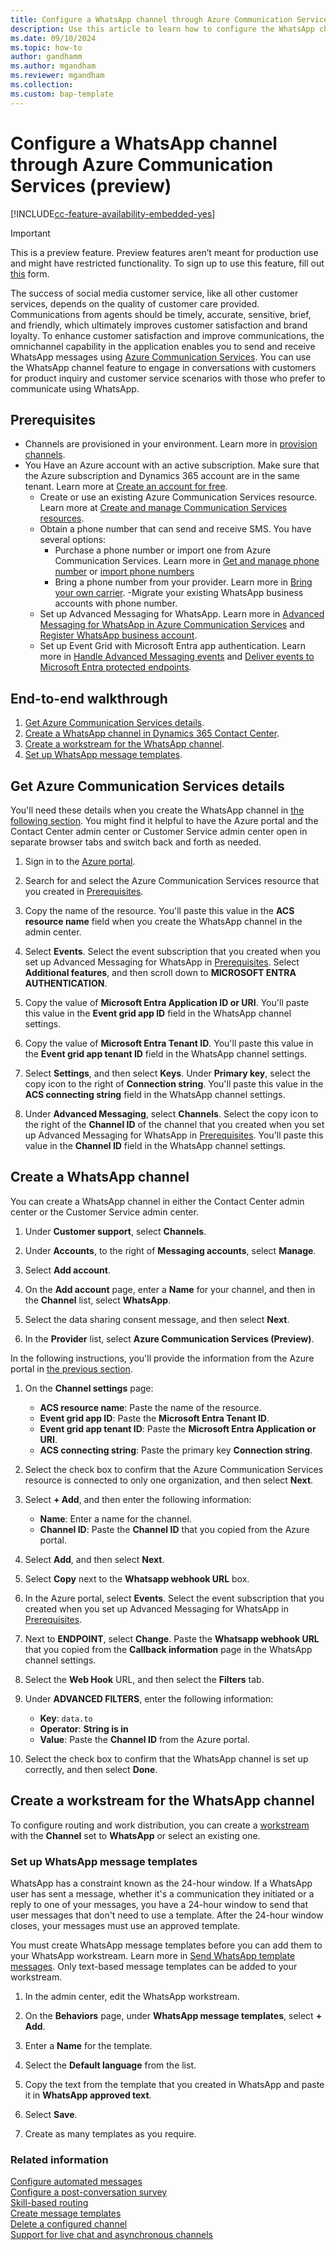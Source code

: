```yaml
---
title: Configure a WhatsApp channel through Azure Communication Services (preview)
description: Use this article to learn how to configure the WhatsApp channel through Azure Communication Services.
ms.date: 09/10/2024
ms.topic: how-to
author: gandhamm
ms.author: mgandham
ms.reviewer: mgandham
ms.collection:
ms.custom: bap-template
---
```


# Configure a WhatsApp channel through Azure Communication Services (preview)

[!INCLUDE[cc-feature-availability-embedded-yes](../includes/cc-feature-availability-embedded-yes.md)]

> [!IMPORTANT]
> This is a preview feature.
> Preview features aren’t meant for production use and might have restricted functionality. To sign up to use this feature, fill out [this](https://forms.office.com/r/xu3K2hDic1) form.

The success of social media customer service, like all other customer services, depends on the quality of customer care provided. Communications from agents should be timely, accurate, sensitive, brief, and friendly, which ultimately improves customer satisfaction and brand loyalty. To enhance customer satisfaction and improve communications, the omnichannel capability in the application enables you to send and receive WhatsApp messages using [Azure Communication Services](/azure/communication-services). You can use the WhatsApp channel feature to engage in conversations with customers for product inquiry and customer service scenarios with those who prefer to communicate using WhatsApp. 


## Prerequisites

- Channels are provisioned in your environment. Learn more in [provision channels](../implement/provision-channels.md).
- You Have an Azure account with an active subscription. Make sure that the Azure subscription and Dynamics 365 account are in the same tenant. Learn more at [Create an account for free](https://azure.microsoft.com/pricing/purchase-options/azure-account).
   - Create or use an existing Azure Communication Services resource. Learn more at [Create and manage Communication Services resources](/azure/communication-services/quickstarts/create-communication-resource).
    - Obtain a phone number that can send and receive SMS. You have several options:
       - Purchase a phone number or import one from Azure Communication Services. Learn more in [Get and manage phone number](/azure/communication-services/quickstarts/telephony/get-phone-number) or [import phone numbers](/dynamics365/customer-service/administer/voice-channel-sync-from-acs?context=/dynamics365/contact-center/context/administer-context)
       - Bring a phone number from your provider. Learn more in [Bring your own carrier](/dynamics365/customer-service/administer/voice-channel-bring-your-own-number?context=/dynamics365/contact-center/context/administer-context).
       -Migrate your existing WhatsApp business accounts with phone number.
   - Set up Advanced Messaging for WhatsApp. Learn more in [Advanced Messaging for WhatsApp in Azure Communication Services](/azure/communication-services/concepts/advanced-messaging/whatsapp/whatsapp-overview) and [Register WhatsApp business account](/azure/communication-services/quickstarts/advanced-messaging/whatsapp/connect-whatsapp-business-account).
   - Set up Event Grid with Microsoft Entra app authentication. Learn more in [Handle Advanced Messaging events](/azure/communication-services/quickstarts/advanced-messaging/whatsapp/handle-advanced-messaging-events) and [Deliver events to Microsoft Entra protected endpoints](/azure/event-grid/secure-webhook-delivery).

## End-to-end walkthrough

1. [Get Azure Communication Services details](#get-azure-communication-services-details).
1. [Create a WhatsApp channel in Dynamics 365 Contact Center](#create-a-whatsapp-channel).
1. [Create a workstream for the WhatsApp channel](#create-a-workstream-for-the-whatsapp-channel).
1. [Set up WhatsApp message templates](#set-up-whatsapp-message-templates).


## Get Azure Communication Services details

You'll need these details when you create the WhatsApp channel in [the following section](#create-a-whatsapp-channel). You might find it helpful to have the Azure portal and the Contact Center admin center or Customer Service admin center open in separate browser tabs and switch back and forth as needed.
   
1. Sign in to the [Azure portal](https://ms.portal.azure.com/).

1. Search for and select the Azure Communication Services resource that you created in [Prerequisites](#prerequisites).
 
1. Copy the name of the resource. You'll paste this value in the **ACS resource name** field when you create the WhatsApp channel in the admin center.

1. Select **Events**. Select the event subscription that you created when you set up Advanced Messaging for WhatsApp in [Prerequisites](#prerequisites). Select **Additional features**, and then scroll down to **MICROSOFT ENTRA AUTHENTICATION**.

1. Copy the value of **Microsoft Entra Application ID or URI**. You'll paste this value in the **Event grid app ID** field in the WhatsApp channel settings.

1. Copy the value of **Microsoft Entra Tenant ID**. You'll paste this value in the **Event grid app tenant ID** field in the WhatsApp channel settings.

1. Select **Settings**, and then select **Keys**. Under **Primary key**, select the copy icon to the right of **Connection string**. You'll paste this value in the **ACS connecting string** field in the WhatsApp channel settings.

1. Under **Advanced Messaging**, select **Channels**. Select the copy icon to the right of the **Channel ID** of the channel that you created when you set up Advanced Messaging for WhatsApp in [Prerequisites](#prerequisites). You'll paste this value in the **Channel ID** field in the WhatsApp channel settings.

## Create a WhatsApp channel

You can create a WhatsApp channel in either the Contact Center admin center or the Customer Service admin center.

1. Under **Customer support**, select **Channels**.

1. Under **Accounts**, to the right of **Messaging accounts**, select **Manage**.

1. Select **Add account**.

1. On the **Add account** page, enter a **Name** for your channel, and then in the **Channel** list, select **WhatsApp**.

1. Select the data sharing consent message, and then select **Next**.

1. In the **Provider** list, select **Azure Communication Services (Preview)**.

In the following instructions, you'll provide the information from the Azure portal in [the previous section](#get-azure-communication-services-details).

1. On the **Channel settings** page:

   - **ACS resource name**: Paste the name of the resource.
   - **Event grid app ID**: Paste the **Microsoft Entra Tenant ID**.
   - **Event grid app tenant ID**: Paste the **Microsoft Entra Application or URI**.
   - **ACS connecting string**: Paste the primary key **Connection string**.

1. Select the check box to confirm that the Azure Communication Services resource is connected to only one organization, and then select **Next**.

1. Select **+ Add**, and then enter the following information:

   - **Name**: Enter a name for the channel.
   - **Channel ID**: Paste the **Channel ID** that you copied from the Azure portal.

1. Select **Add**, and then select **Next**.

1. Select **Copy** next to the **Whatsapp webhook URL** box.

1. In the Azure portal, select **Events**. Select the event subscription that you created when you set up Advanced Messaging for WhatsApp in [Prerequisites](#prerequisites).

1. Next to **ENDPOINT**, select **Change**. Paste the **Whatsapp webhook URL** that you copied from the **Callback information** page in the WhatsApp channel settings.

1. Select the **Web Hook** URL, and then select the **Filters** tab.

1. Under **ADVANCED FILTERS**, enter the following information:

   - **Key**: `data.to`
   - **Operator**: **String is in**
   - **Value**: Paste the **Channel ID** from the Azure portal.

1. Select the check box to confirm that the WhatsApp channel is set up correctly, and then select **Done**.
               
## Create a workstream for the WhatsApp channel

To configure routing and work distribution, you can create a [workstream](/dynamics365/customer-service/administer/create-workstreams?context=/dynamics365/contact-center/context/administer-context) with the **Channel** set to **WhatsApp** or select an existing one.

### Set up WhatsApp message templates

WhatsApp has a constraint known as the 24-hour window. If a WhatsApp user has sent a message, whether it's a communication they initiated or a reply to one of your messages, you have a 24-hour window to send that user messages that don't need to use a template. After the 24-hour window closes, your messages must use an approved template.

You must create WhatsApp message templates before you can add them to your WhatsApp workstream. Learn more in [Send WhatsApp template messages](/azure/communication-services/concepts/advanced-messaging/whatsapp/template-messages). Only text-based message templates can be added to your workstream.

1. In the admin center, edit the WhatsApp workstream.

1. On the **Behaviors** page, under **WhatsApp message templates**, select **+ Add**.

1. Enter a **Name** for the template.

1. Select the **Default language** from the list.

1. Copy the text from the template that you created in WhatsApp and paste it in **WhatsApp approved text**.

1. Select **Save**.

1. Create as many templates as you require.

### Related information

[Configure automated messages](/dynamics365/customer-service/administer/configure-automated-message?context=/dynamics365/contact-center/context/administer-context)   
[Configure a post-conversation survey](/dynamics365/customer-service/administer/configure-post-conversation-survey?context=/dynamics365/contact-center/context/administer-context)  
[Skill-based routing](/dynamics365/customer-service/administer/overview-skill-work-distribution?context=/dynamics365/contact-center/context/administer-context)   
[Create message templates](/dynamics365/customer-service/administer/create-message-templates?context=/dynamics365/contact-center/context/administer-context)   
[Delete a configured channel](/dynamics365/customer-service/administer/delete-channel?context=/dynamics365/contact-center/context/administer-context)   
[Support for live chat and asynchronous channels](/dynamics365/customer-service/administer/card-support-in-channels?context=/dynamics365/card-support-in-channels/context/administer-context)   


